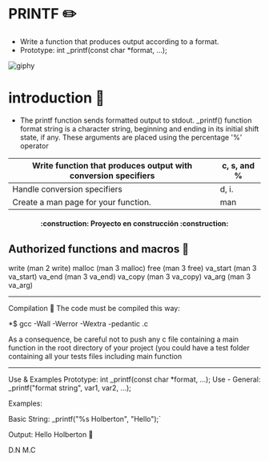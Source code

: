
# PRINTF  :pencil2:
* Write a function that produces output according to a format.
*  Prototype: int _printf(const char *format, ...);
 
![giphy](https://user-images.githubusercontent.com/113644952/200672396-90eeffd7-7cdc-48bb-8d78-e5b0d856b8d3.gif)



# introduction :fax: 
* The printf function sends formatted output to stdout.  _printf() function format string is a character string, beginning and ending in its initial shift state, if any.   These arguments are placed using the percentage '%' operator 


| Write function that produces output with conversion specifiers| c, s, and % |
| --- | --- |
|Handle conversion specifiers | d, i.|
| Create a man page for your function. | man |


<h4 align="center">
:construction: Proyecto en construcción :construction:
</h4>

## Authorized functions and macros    :customs:

write (man 2 write) malloc (man 3 malloc) free (man 3 free) va_start (man 3 va_start) va_end (man 3 va_end) va_copy (man 3 va_copy) va_arg (man 3 va_arg)
__________________________________________
Compilation   :hammer:
The code must be compiled this way:

*$ gcc -Wall -Werror -Wextra -pedantic .c

As a consequence, be careful not to push any c file containing a main function in the root directory of your project (you could have a test folder containing all your tests files including main function
__________________________________________________

Use & Examples
Prototype: int _printf(const char *format, ...); Use - General: _printf("format string", var1, var2, ...);   

Examples:

Basic String: _printf("%s Holberton", "Hello");`   

Output: Hello Holberton   :page_facing_up:














D.N M.C
